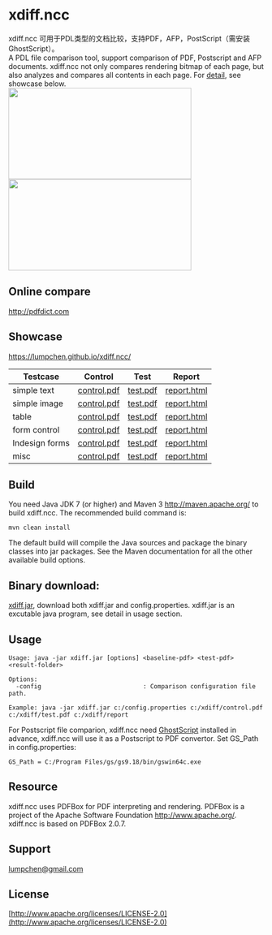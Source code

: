 # xdiff.ncc
xdiff.ncc 可用于PDL类型的文档比较，支持PDF，AFP，PostScript（需安装GhostScript）。<br>
A PDL file comparison tool, support comparison of PDF, Postscript and AFP documents. xdiff.ncc not only compares rendering bitmap of each page, but also analyzes and compares all contents in each page. For [detail](https://lumpchen.github.io/xdiff.ncc/), see showcase below. <br>
<img src="./docs/web/thumb-1.png" height="180" width="360">   <img src="./docs/web/thumb-0.png" height="180" width="360">

## Online compare
http://pdfdict.com

## Showcase
https://lumpchen.github.io/xdiff.ncc/

Testcase | Control | Test | Report
------------ | ------------- | ------------- | ------------- 
simple text | [control.pdf](./src/test/resources/testcases/xdiff/text/text_insert/control.pdf) | [test.pdf](./src/test/resources/testcases/xdiff/text/text_insert/test.pdf) | [report.html](./src/test/resources/testcases/xdiff/text/text_insert/report/report.html)
simple image | [control.pdf](./src/test/resources/testcases/xdiff/image/simple/control.pdf) | [test.pdf](./src/test/resources/testcases/xdiff/image/simple/test.pdf) | [report.html](./src/test/resources/testcases/xdiff/image/simple/report/report.html)
table | [control.pdf](./src/test/resources/testcases/xdiff/graphics/table/control.pdf) | [test.pdf](./src/test/resources/testcases/xdiff/graphics/table/test.pdf) | [report.html](./src/test/resources/testcases/xdiff/graphics/table/report/report.html)
form control | [control.pdf](./src/test/resources/testcases/xdiff/annot/form_control/control.pdf) | [test.pdf](./src/test/resources/testcases/xdiff/annot/form_control/test.pdf) | [report.html](./src/test/resources/testcases/xdiff/annot/form_control/report/report.html)
Indesign forms | [control.pdf](./src/test/resources/testcases/xdiff/annot/indd_forms/control.pdf) | [test.pdf](./src/test/resources/testcases/xdiff/annot/indd_forms/test.pdf) | [report.html](./src/test/resources/testcases/xdiff/annot/indd_forms/report/report.html)
misc | [control.pdf](./src/test/resources/testcases/xdiff/misc/simple/control.pdf) | [test.pdf](./src/test/resources/testcases/xdiff/misc/simple/test.pdf) | [report.html](./src/test/resources/testcases/xdiff/misc/simple/report/report.html)

Build
-----

You need Java JDK 7 (or higher) and Maven 3 <http://maven.apache.org/> to build xdiff.ncc. The recommended build command is:

    mvn clean install

The default build will compile the Java sources and package the binary classes into jar packages. See the Maven documentation for all the other available build options.

Binary download: 
-----
[xdiff.jar](./dst/), download both xdiff.jar and config.properties. xdiff.jar is an excutable java program, see detail in usage section.

Usage
-----
    Usage: java -jar xdiff.jar [options] <baseline-pdf> <test-pdf> <result-folder>

    Options:
      -config                            : Comparison configuration file path.

    Example: java -jar xdiff.jar c:/config.properties c:/xdiff/control.pdf c:/xdiff/test.pdf c:/xdiff/report
    
For Postscript file comparion, xdiff.ncc need [GhostScript](https://www.ghostscript.com/download/gsdnld.html) installed in advance, xdiff.ncc will use it as a Postscript to PDF convertor. Set GS_Path in config.properties:
    
    GS_Path = C:/Program Files/gs/gs9.18/bin/gswin64c.exe

Resource
-----
xdiff.ncc uses PDFBox for PDF interpreting and rendering. PDFBox is a project of the Apache Software Foundation <http://www.apache.org/>. xdiff.ncc is based on PDFBox 2.0.7.

Support
-----
lumpchen@gmail.com 

License
-----
[http://www.apache.org/licenses/LICENSE-2.0](http://www.apache.org/licenses/LICENSE-2.0)
